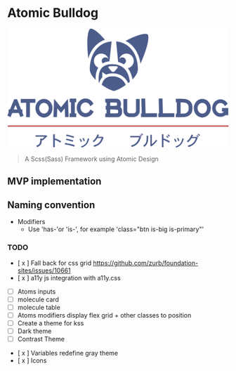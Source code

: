 # Atomic Bulldog

![logo](/static/img/atomic-bulldog-logo.svg)

> A Scss(Sass) Framework using Atomic Design

## MVP implementation

## Naming convention

* Modifiers
  * Use 'has-'or 'is-', for example 'class="btn is-big is-primary"'

### TODO

* [ x ] Fall back for css grid https://github.com/zurb/foundation-sites/issues/10661
* [ x ] a11y js integration with a11y.css
* [ ] Atoms inputs
* [ ] molecule card
* [ ] molecule table
* [ ] Atoms modifiers display flex grid + other classes to position 
* [ ] Create a theme for kss
* [ ] Dark theme
* [ ] Contrast Theme
* [ x ] Variables redefine gray theme
* [ x ] Icons